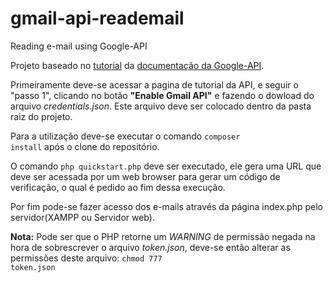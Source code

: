 # gmail-api-reademail
Reading e-mail using Google-API

Projeto baseado no 
<a href="https://developers.google.com/gmail/api/quickstart/php">tutorial</a> da <a href="https://developers.google.com/gmail/api/">documentação da Google-API</a>.

Primeiramente deve-se acessar a pagina de tutorial da API, e seguir o "passo 1", clicando no botão <b>"Enable Gmail API"</b> e fazendo o dowload do arquivo <i>credentials.json</i>. Este arquivo deve ser colocado dentro da pasta raiz do projeto.

Para a utilização deve-se executar o comando <code>composer install</code> após o clone do repositório.

O comando <code>php quickstart.php</code> deve ser executado, ele gera uma URL que deve ser acessada por um web browser para gerar um código de verificação, o qual é pedido ao fim dessa execução.

Por fim pode-se fazer acesso dos e-mails através da página index.php pelo servidor(XAMPP ou Servidor web).

<b>Nota:</b> Pode ser que o PHP retorne um <i>WARNING</i> de permissão negada na hora de sobrescrever o arquivo <i>token.json</i>, deve-se então alterar as permissões deste arquivo: <code>chmod 777 token.json</code>
